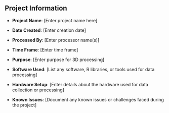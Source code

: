 ## Project Information
- **Project Name**: [Enter project name here]
- **Date Created**: [Enter creation date]
- **Processed By**: [Enter processor name(s)]
- **Time Frame**: [Enter time frame]
- **Purpose**: [Enter purpose for 3D processing]

- **Software Used**: [List any software, R libraries, or tools used for data processing]
- **Hardware Setup**: [Enter details about the hardware used for data collection or processing]
- **Known Issues**: [Document any known issues or challenges faced during the project]
